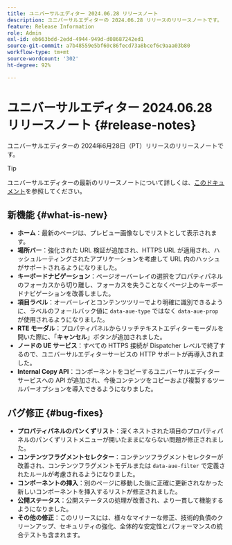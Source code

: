 ```yaml
---
title: ユニバーサルエディター 2024.06.28 リリースノート
description: ユニバーサルエディターの 2024.06.28 リリースのリリースノートです。
feature: Release Information
role: Admin
exl-id: eb663bdd-2edd-4944-949d-d08687242ed1
source-git-commit: a7b48559e5bf60c86fecd73a8bcef6c9aaa03b80
workflow-type: tm+mt
source-wordcount: '302'
ht-degree: 92%

---
```


# ユニバーサルエディター 2024.06.28 リリースノート {#release-notes}

ユニバーサルエディターの 2024年6月28日（PT）リリースのリリースノートです。

>[!TIP]
>
>ユニバーサルエディターの最新のリリースノートについて詳しくは、[このドキュメント](/help/release-notes/universal-editor/current.md)を参照してください。

## 新機能 {#what-is-new}

* **ホーム**：最新のページは、プレビュー画像なしでリストとして表示されます。
* **場所バー**：強化された URL 検証が追加され、HTTPS URL が適用され、ハッシュルーティングされたアプリケーションを考慮して URL 内のハッシュがサポートされるようになりました。
* **キーボードナビゲーション**：ページオーバーレイの選択をプロパティパネルのフォーカスから切り離し、フォーカスを失うことなくページ上のキーボードナビゲーションを改善しました。
* **項目ラベル**：オーバーレイとコンテンツツリーでより明確に識別できるように、ラベルのフォールバック値に `data-aue-type` ではなく `data-aue-prop` が使用されるようになりました。
* **RTE モーダル**：プロパティパネルからリッチテキストエディターモーダルを開いた際に、「**キャンセル**」ボタンが追加されました。
* **ノードの UE サービス**：すべての HTTPS 接続が Dispatcher レベルで終了するので、ユニバーサルエディターサービスの HTTP サポートが再導入されました。
* **Internal Copy API**：コンポーネントをコピーするユニバーサルエディターサービスへの API が追加され、今後コンテンツをコピーおよび複製するツールバーオプションを導入できるようになりました。

## バグ修正 {#bug-fixes}

* **プロパティパネルのパンくずリスト**：深くネストされた項目のプロパティパネルのパンくずリストメニューが開いたままにならない問題が修正されました。
* **コンテンツフラグメントセレクター**：コンテンツフラグメントセレクターが改善され、コンテンツフラグメントモデルまたは `data-aue-filter` で定義されたルールが考慮されるようになりました。
* **コンポーネントの挿入**：別のページに移動した後に正確に更新されなかった新しいコンポーネントを挿入するリストが修正されました。
* **公開ステータス**：公開ステータスの処理が改善され、より一貫して機能するようになりました。
* **その他の修正**：このリリースには、様々なマイナーな修正、技術的負債のクリーンアップ、セキュリティの強化、全体的な安定性とパフォーマンスの統合テストも含まれます。

